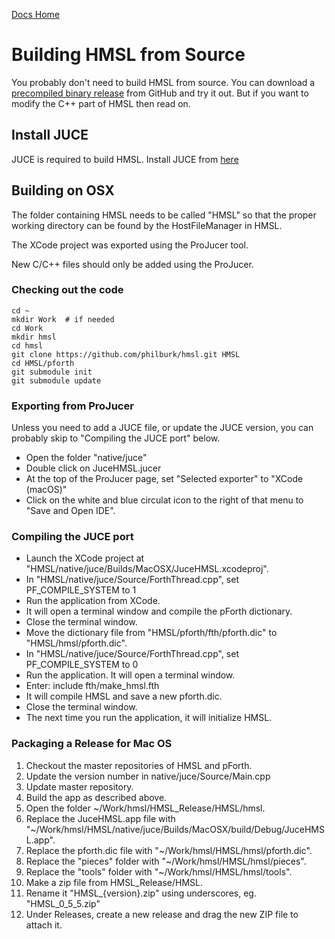 [Docs Home](.)

# Building HMSL from Source

You probably don't need to build HMSL from source.
You can download a [precompiled binary release](https://github.com/philburk/hmsl/releases) from GitHub and try it out.
But if you want to modify the C++ part of HMSL then read on.

## Install JUCE

JUCE is required to build HMSL. Install JUCE from [here](https://shop.juce.com/)

## Building on OSX

The folder containing HMSL needs to be called "HMSL" so that the proper working directory can be
found by the HostFileManager in HMSL.

The XCode project was exported using the ProJucer tool.

New C/C++ files should only be added using the ProJucer.

### Checking out the code

    cd ~
    mkdir Work  # if needed
    cd Work
    mkdir hmsl
    cd hmsl
    git clone https://github.com/philburk/hmsl.git HMSL
    cd HMSL/pforth
    git submodule init
    git submodule update
    
### Exporting from ProJucer

Unless you need to add a JUCE file, or update the JUCE version, you can probably skip to "Compiling the JUCE port" below.

* Open the folder "native/juce"
* Double click on JuceHMSL.jucer
* At the top of the ProJucer page, set "Selected exporter" to "XCode (macOS)"
* Click on the white and blue circulat icon to the right of that menu to "Save and Open IDE".

### Compiling the JUCE port
* Launch the XCode project at "HMSL/native/juce/Builds/MacOSX/JuceHMSL.xcodeproj".
* In "HMSL/native/juce/Source/ForthThread.cpp", set PF_COMPILE_SYSTEM to 1
* Run the application from XCode.
* It will open a terminal window and compile the pForth dictionary.
* Close the terminal window.
* Move the dictionary file from "HMSL/pforth/fth/pforth.dic" to "HMSL/hmsl/pforth.dic".
* In "HMSL/native/juce/Source/ForthThread.cpp", set PF_COMPILE_SYSTEM to 0
* Run the application. It will open a terminal window.
* Enter:   include fth/make_hmsl.fth
* It will compile HMSL and save a new pforth.dic.
* Close the terminal window.
* The next time you run the application, it will initialize HMSL.

### Packaging a Release for Mac OS
1. Checkout the master repositories of HMSL and pForth.
2. Update the version number in native/juce/Source/Main.cpp
3. Update master repository.
4. Build the app as described above.
5. Open the folder ~/Work/hmsl/HMSL_Release/HMSL/hmsl.
6. Replace the JuceHMSL.app file with "~/Work/hmsl/HMSL/native/juce/Builds/MacOSX/build/Debug/JuceHMSL.app".
7. Replace the pforth.dic file with "~/Work/hmsl/HMSL/hmsl/pforth.dic".
8. Replace the "pieces" folder with "~/Work/hmsl/HMSL/hmsl/pieces".
8. Replace the "tools" folder with "~/Work/hmsl/HMSL/hmsl/tools".
9. Make a zip file from HMSL_Release/HMSL.
10. Rename it "HMSL_{version}.zip" using underscores, eg. "HMSL_0_5_5.zip"
11. Under Releases, create a new release and drag the new ZIP file to attach it.

